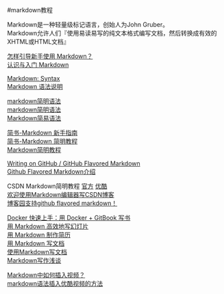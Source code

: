 #markdown教程

Markdown是一种轻量级标记语言，创始人为John Gruber。  
Markdown允许人们『使用易读易写的纯文本格式编写文档，然后转换成有效的XHTML或HTML文档』

[怎样引导新手使用 Markdown？](http://www.zhihu.com/question/20409634)  
[认识与入门 Markdown](http://sspai.com/25137)

[Markdown: Syntax](http://daringfireball.net/projects/markdown/syntax)  
[Markdown 语法说明](https://gitcafe.com/riku/Markdown-Syntax-CN/blob/master/syntax.md)

[markdown简明语法](http://lutaf.com/markdown-simple-usage.htm)  
[markdown简明语法](http://ibruce.info/2013/11/26/markdown/)  
[Markdown简易语法](http://maybeiwill.me/markdown/)  

[简书-Markdown 新手指南](http://www.jianshu.com/p/q81RER)  
[简书-Markdown 简明教程](http://www.jianshu.com/p/7bd23251da0a)  
[Markdown简明教程](http://blog.csdn.net/pxzy/article/details/22045059)

[Writing on GitHub / GitHub Flavored Markdown](https://help.github.com/articles/github-flavored-markdown/)  
[Github Flavored Markdown介绍](http://www.jianshu.com/p/cfPxyr)

CSDN Markdown简明教程 [官方](http://edu.csdn.net/course/detail/553) [优酷](http://www.youku.com/playlist_show/id_23771112.html)  
[欢迎使用Markdown编辑器写CSDN博客](http://blog.csdn.net/testcs_dn/article/details/43315335)  
[博客园支持github flavored markdown！](http://www.cnblogs.com/cmt/p/markdown_github.html)

[Docker 快速上手：用 Docker + GitBook 写书](http://www.tinylab.org/docker-quick-start-docker-gitbook-writing-a-book/)  
[用 Markdown 高效地写幻灯片](http://www.tinylab.org/?p=3801&preview=true)  
[用 Markdown 制作简历](http://www.tinylab.org/write-resume-with-markdown/)  
[用 Markdown 写文档](http://www.tinylab.org/use-markdown-to-write-document/)  
[使用Markdown写文档](http://blog.csdn.net/xiahouzuoxin/article/details/19752603)  
[Markdown写作浅谈](http://www.yangzhiping.com/tech/r-markdown-knitr.html)

[Markdown中如何插入视频？](http://segmentfault.com/q/1010000000424925)  
[markdown语法插入优酷视频的方法](http://www.wooaii.com/archives/3474.html)

